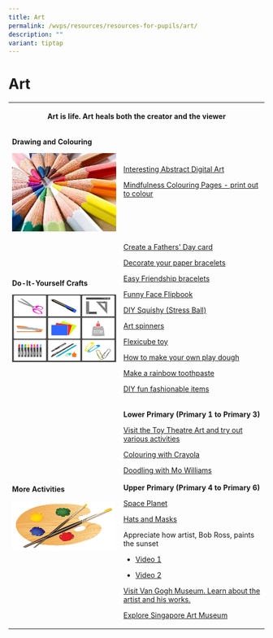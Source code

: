 ```yaml
---
title: Art
permalink: /wvps/resources/resources-for-pupils/art/
description: ""
variant: tiptap
---
```

<h1>Art</h1>
<table style="minWidth: 50px">
<colgroup>
<col>
<col>
</colgroup>
<tbody>
<tr>
<th rowspan="1" colspan="2">
<p>Art is life. Art heals both the creator and the viewer</p>
</th>
</tr>
<tr>
<td rowspan="1" colspan="1">
<p><strong>Drawing and Colouring</strong>
</p>
<div class="isomer-image-wrapper">
<img style="width: 100%" height="auto" width="100%" alt="Drawing and Colouring.jpg" src="/images/Drawing%20and%20Colouring.jpeg">
</div>
</td>
<td rowspan="1" colspan="1">
<p><a href="http://bomomo.com/" rel="noopener noreferrer nofollow" target="_blank">Interesting Abstract Digital Art</a>
</p>
<p><a href="https://www.bestcoloringpagesforkids.com/mindfulness-coloring-pages.html" rel="noopener noreferrer nofollow" target="_blank">Mindfulness Colouring Pages - print out to colour</a>
</p>
</td>
</tr>
<tr>
<td rowspan="1" colspan="1">
<p><strong>Do-It-Yourself Crafts</strong>
</p>
<div class="isomer-image-wrapper">
<img style="width: 100%" height="133" width="132" alt="Do-It-Yourself Crafts.png" src="/images/Do-It-Yourself%20Crafts.png">
</div>
</td>
<td rowspan="1" colspan="1">
<p><a href="https://www.thebestideasforkids.com/fathers-day-handprint-craft/" rel="noopener noreferrer nofollow" target="_blank">Create a Fathers' Day card</a>
</p>
<p><a href="https://picklebums.com/make-folded-paper-bracelets/" rel="noopener noreferrer nofollow" target="_blank">Decorate your paper bracelets</a>
</p>
<p><a href="https://www.thesprucecrafts.com/easy-friendship-bracelets-4846523" rel="noopener noreferrer nofollow" target="_blank">Easy Friendship bracelets</a>
</p>
<p><a href="https://iheartcraftythings.com/diy-funny-face-flip-book.html" rel="noopener noreferrer nofollow" target="_blank">Funny Face Flipbook</a>
</p>
<p><a href="https://www.youtube.com/watch?v=gHOp22_Sjqg" rel="noopener noreferrer nofollow" target="_blank">DIY Squishy (Stress Ball)</a>
</p>
<p><a href="https://babbledabbledo.com/diy-spin-art-art-spinners-from-steam-play-learn/" rel="noopener noreferrer nofollow" target="_blank">Art spinners</a>
</p>
<p><a href="https://babbledabbledo.com/simple-diy-toy-flexicube-blocks/" rel="noopener noreferrer nofollow" target="_blank">Flexicube toy</a>
</p>
<p><a href="https://www.youtube.com/watch?v=jv73CEzY1jg" rel="noopener noreferrer nofollow" target="_blank">How to make your own play dough</a>
</p>
<p><a href="https://www.youtube.com/watch?v=eDFfMnPtYGI" rel="noopener noreferrer nofollow" target="_blank">Make a rainbow toothpaste</a>
</p>
<p><a href="https://www.lulus.com/blog/lifestyle/fun-fashion-activities/" rel="noopener noreferrer nofollow" target="_blank">DIY fun fashionable items</a>
</p>
</td>
</tr>
<tr>
<td rowspan="1" colspan="1">
<p><strong>More Activities</strong>
</p>
<div class="isomer-image-wrapper">
<img style="width: 100%" height="99" width="132" alt="More Activities.png" src="/images/More%20Activities.png">
</div>
</td>
<td rowspan="1" colspan="1">
<p><strong>Lower Primary (Primary 1 to Primary 3)</strong>
</p>
<p><a href="http://toytheater.com/category/art/" rel="noopener noreferrer nofollow" target="_blank">Visit the Toy Theatre Art and try out various activities</a>
</p>
<p><a href="https://www.crayola.com/athome" rel="noopener noreferrer nofollow" target="_blank">Colouring with Crayola</a>
</p>
<p><a href="https://www.youtube.com/watch?v=MjaYnyCJDdU" rel="noopener noreferrer nofollow" target="_blank">Doodling with Mo Williams</a>
<br>
<br><strong>Upper Primary (Primary 4 to Primary 6)</strong>
</p>
<p><a href="https://www.youtube.com/watch?v=fjj5zLH0C8UitI" rel="noopener noreferrer nofollow" target="_blank">Space Planet</a>
</p>
<p><a href="https://www.youtube.com/watch?v=ifQBQisZXDA" rel="noopener noreferrer nofollow" target="_blank">Hats and Masks</a>
</p>
<p>Appreciate how artist, Bob Ross, paints the sunset</p>
<ul data-tight="true" class="tight">
<li>
<p><a href="https://www.youtube.com/watch?v=OJ_xqtvZf3o" rel="noopener noreferrer nofollow" target="_blank">Video 1</a>
</p>
</li>
<li>
<p><a href="https://www.youtube.com/watch?v=zxj3xLDNxo0" rel="noopener noreferrer nofollow" target="_blank">Video 2</a>
</p>
</li>
</ul>
<p></p>
<p><a href="https://artsandculture.google.com/partner/van-gogh-museum?hl=en" rel="noopener noreferrer nofollow" target="_blank">Visit Van Gogh Museum. Learn about the artist and his works.</a>
</p>
<p><a href="https://artsandculture.google.com/partner/singapore-art-museum" rel="noopener noreferrer nofollow" target="_blank">Explore Singapore Art Museum</a>
</p>
</td>
</tr>
</tbody>
</table>
<h1><br></h1>
<p></p>